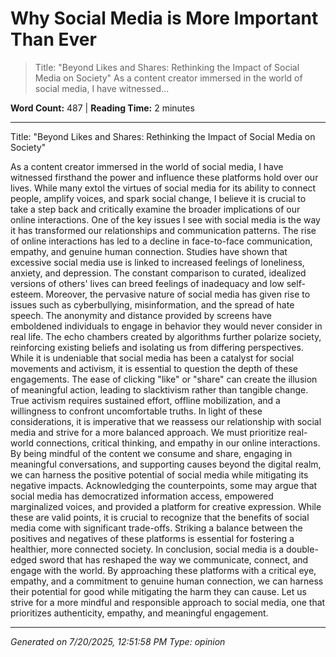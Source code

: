 # Why Social Media is More Important Than Ever

> Title: "Beyond Likes and Shares: Rethinking the Impact of Social Media on Society" As a content creator immersed in the world of social media, I have witnessed...

**Word Count:** 487 | **Reading Time:** 2 minutes

---

Title: "Beyond Likes and Shares: Rethinking the Impact of Social Media on Society"

As a content creator immersed in the world of social media, I have witnessed firsthand the power and influence these platforms hold over our lives. While many extol the virtues of social media for its ability to connect people, amplify voices, and spark social change, I believe it is crucial to take a step back and critically examine the broader implications of our online interactions. One of the key issues I see with social media is the way it has transformed our relationships and communication patterns. The rise of online interactions has led to a decline in face-to-face communication, empathy, and genuine human connection. Studies have shown that excessive social media use is linked to increased feelings of loneliness, anxiety, and depression. The constant comparison to curated, idealized versions of others' lives can breed feelings of inadequacy and low self-esteem. Moreover, the pervasive nature of social media has given rise to issues such as cyberbullying, misinformation, and the spread of hate speech. The anonymity and distance provided by screens have emboldened individuals to engage in behavior they would never consider in real life. The echo chambers created by algorithms further polarize society, reinforcing existing beliefs and isolating us from differing perspectives. While it is undeniable that social media has been a catalyst for social movements and activism, it is essential to question the depth of these engagements. The ease of clicking "like" or "share" can create the illusion of meaningful action, leading to slacktivism rather than tangible change. True activism requires sustained effort, offline mobilization, and a willingness to confront uncomfortable truths. In light of these considerations, it is imperative that we reassess our relationship with social media and strive for a more balanced approach. We must prioritize real-world connections, critical thinking, and empathy in our online interactions. By being mindful of the content we consume and share, engaging in meaningful conversations, and supporting causes beyond the digital realm, we can harness the positive potential of social media while mitigating its negative impacts. Acknowledging the counterpoints, some may argue that social media has democratized information access, empowered marginalized voices, and provided a platform for creative expression. While these are valid points, it is crucial to recognize that the benefits of social media come with significant trade-offs. Striking a balance between the positives and negatives of these platforms is essential for fostering a healthier, more connected society. In conclusion, social media is a double-edged sword that has reshaped the way we communicate, connect, and engage with the world. By approaching these platforms with a critical eye, empathy, and a commitment to genuine human connection, we can harness their potential for good while mitigating the harm they can cause. Let us strive for a more mindful and responsible approach to social media, one that prioritizes authenticity, empathy, and meaningful engagement.

---

*Generated on 7/20/2025, 12:51:58 PM*
*Type: opinion*
